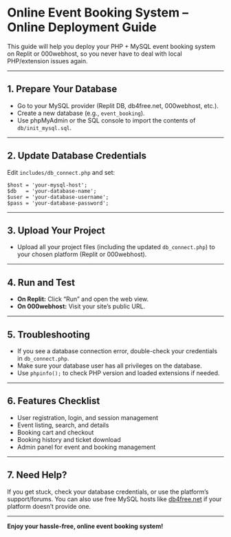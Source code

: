 # Online Event Booking System – Online Deployment Guide

This guide will help you deploy your PHP + MySQL event booking system on Replit or 000webhost, so you never have to deal with local PHP/extension issues again.

---

## 1. Prepare Your Database

- Go to your MySQL provider (Replit DB, db4free.net, 000webhost, etc.).
- Create a new database (e.g., `event_booking`).
- Use phpMyAdmin or the SQL console to import the contents of `db/init_mysql.sql`.

---

## 2. Update Database Credentials

Edit `includes/db_connect.php` and set:
```
$host = 'your-mysql-host';
$db   = 'your-database-name';
$user = 'your-database-username';
$pass = 'your-database-password';
```

---

## 3. Upload Your Project

- Upload all your project files (including the updated `db_connect.php`) to your chosen platform (Replit or 000webhost).

---

## 4. Run and Test

- **On Replit:** Click “Run” and open the web view.
- **On 000webhost:** Visit your site’s public URL.

---

## 5. Troubleshooting

- If you see a database connection error, double-check your credentials in `db_connect.php`.
- Make sure your database user has all privileges on the database.
- Use `phpinfo();` to check PHP version and loaded extensions if needed.

---

## 6. Features Checklist

- User registration, login, and session management
- Event listing, search, and details
- Booking cart and checkout
- Booking history and ticket download
- Admin panel for event and booking management

---

## 7. Need Help?

If you get stuck, check your database credentials, or use the platform’s support/forums. You can also use free MySQL hosts like [db4free.net](https://www.db4free.net/) if your platform doesn’t provide one.

---

**Enjoy your hassle-free, online event booking system!**
